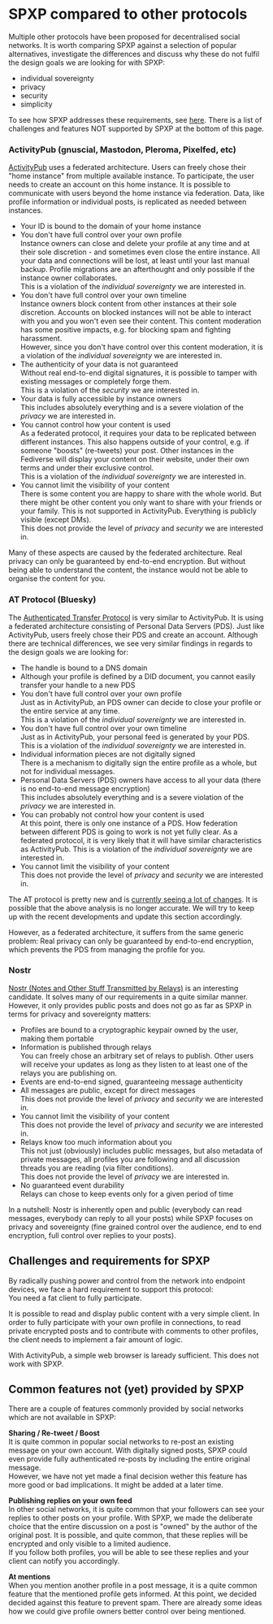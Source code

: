 # SPXP compared to other protocols
Multiple other protocols have been proposed for decentralised social networks. It is worth comparing SPXP against a selection
of popular alternatives, investigate the differences and discuss why these do not fulfil the design goals we are looking for
with SPXP:
* individual sovereignty
* privacy
* security
* simplicity

To see how SPXP addresses these requirements, see [here](./SPXP-in-a-nutshell.md). There is a list of challenges and features
NOT supported by SPXP at the bottom of this page.

### ActivityPub (gnuscial, Mastodon, Pleroma, Pixelfed, etc)
[ActivityPub](https://www.w3.org/TR/2018/REC-activitypub-20180123/) uses a federated architecture. Users can freely chose their
"home instance" from multiple available instance. To participate, the user needs to create an account on this home instance. It
is possible to communicate with users beyond the home instance via federation. Data, like profile information or individual posts,
is replicated as needed between instances.
* Your ID is bound to the domain of your home instance
* You don't have full control over your own profile  
  Instance owners can close and delete your profile at any time and at their sole discretion - and sometimes even close the entire instance.
  All your data and connections will be lost, at least until your last manual backup. Profile migrations are an afterthought and only possible
  if the instance owner collaborates.  
  This is a violation of the *individual sovereignty* we are interested in.
* You don't have full control over your own timeline  
  Instance owners block content from other instances at their sole discretion. Accounts on blocked instances will not be able to interact
  with you and you won't even see their content. This content moderation has some positive impacts, e.g. for blocking spam and fighting harassment.  
  However, since you don't have control over this content moderation, it is a violation of the *individual sovereignty* we are interested in.
* The authenticity of your data is not guaranteed  
  Without real end-to-end digital signatures, it is possible to tamper with existing messages or completely forge them.  
  This is a violation of the *security* we are interested in.
* Your data is fully accessible by instance owners  
  This includes absolutely everything and is a severe violation of the *privacy* we are interested in.
* You cannot control how your content is used  
  As a federated protocol, it requires your data to be replicated between different instances. This also happens outside of your control, e.g. if
  someone "boosts" (re-tweets) your post. Other instances in the Fediverse will display your content on their website, under their own terms and
  under their exclusive control.  
  This is a violation of the *individual sovereignty* we are interested in.
* You cannot limit the visibility of your content  
  There is some content you are happy to share with the whole world. But there might be other content you only want to share with your
  friends or your family. This is not supported in ActivityPub. Everything is publicly visible (except DMs).  
  This does not provide the level of *privacy* and *security* we are interested in.

Many of these aspects are caused by the federated architecture. Real privacy can only be guaranteed by end-to-end encryption. But without
being able to understand the content, the instance would not be able to organise the content for you.

### AT Protocol (Bluesky)
The [Authenticated Transfer Protocol](https://atproto.com/docs) is very similar to ActivityPub. It is using a federated architecture consisting
of Personal Data Servers (PDS). Just like ActivityPub, users freely chose their PDS and create an account. Although there are technical
differences, we see very similar findings in regards to the design goals we are looking for:
* The handle is bound to a DNS domain
* Although your profile is defined by a DID document, you cannot easily transfer your handle to a new PDS
* You don't have full control over your own profile  
  Just as in ActivityPub, an PDS owner can decide to close your profile or the entire service at any time.  
  This is a violation of the *individual sovereignty* we are interested in.  
* You don't have full control over your own timeline  
  Just as in ActivityPub, your personal feed is generated by your PDS.  
  This is a violation of the *individual sovereignty* we are interested in.  
* Individual information pieces are not digitally signed  
  There is a mechanism to digitally sign the entire profile as a whole, but not for individual messages.
* Personal Data Servers (PDS) owners have access to all your data (there is no end-to-end message encryption)  
  This includes absolutely everything and is a severe violation of the *privacy* we are interested in.
* You can probably not control how your content is used  
  At this point, there is only one instance of a PDS. How federation between different PDS is going to work is not yet fully clear. As a federated
  protocol, it is very likely that it will have similar characteristics as ActivityPub.
  This is a violation of the *individual sovereignty* we are interested in.
* You cannot limit the visibility of your content  
  This does not provide the level of *privacy* and *security* we are interested in.

The AT protocol is pretty new and is [currently seeing a lot of changes](https://github.com/bluesky-social/atproto/commits/main). It is
possible that the above analysis is no longer accurate. We will try to keep up with the recent developments and update this section accordingly.

However, as a federated architecture, it suffers from the same generic problem: Real privacy can only be guaranteed by end-to-end encryption,
which prevents the PDS from managing the profile for you.

### Nostr
[Nostr (Notes and Other Stuff Transmitted by Relays)](https://github.com/nostr-protocol/nostr) is an interesting candidate. It solves many
of our requirements in a quite similar manner. However, it only provides public posts and does not go as far as SPXP in terms for privacy
and sovereignty matters:
* Profiles are bound to a cryptographic keypair owned by the user, making them portable
* Information is published through relays  
  You can freely chose an arbitrary set of relays to publish. Other users will receive your updates as long as they listen to at least
  one of the relays you are publishing on.
* Events are end-to-end signed, guaranteeing message authenticity
* All messages are public, except for direct messages  
  This does not provide the level of *privacy* and *security* we are interested in.
* You cannot limit the visibility of your content  
  This does not provide the level of *privacy* and *security* we are interested in.
* Relays know too much information about you  
  This not just (obviously) includes public messages, but also metadata of private messages, all profiles you are following and all
  discussion threads you are reading (via filter conditions).  
  This does not provide the level of *privacy* we are interested in.
* No guaranteed event durability  
  Relays can chose to keep events only for a given period of time

In a nutshell: Nostr is inherently open and public (everybody can read messages, everybody can reply to all your posts) while SPXP focuses
on privacy and sovereignty (fine grained control over the audience, end to end encryption, full control over replies to your posts).


## Challenges and requirements for SPXP

By radically pushing power and control from the network into endpoint devices, we face a hard requirement to support this protocol:  
You need a fat client to fully participate.

It is possible to read and display public content with a very simple client. In order to fully participate with your own profile in
connections, to read private encrypted posts and to contribute with comments to other profiles, the client needs to implement a fair
amount of logic.

With ActivityPub, a simple web browser is laready sufficient. This does not work with SPXP.

## Common features not (yet) provided by SPXP

There are a couple of features commonly provided by social networks which are not available in SPXP:

**Sharing / Re-tweet / Boost**  
It is quite common in popular social networks to re-post an existing message on your own account. With digitally signed posts, SPXP
could even provide fully authenticated re-posts by including the entire original message.  
However, we have not yet made a final decision wether this feature has more good or bad implications. It might be added at a later time.

**Publishing replies on your own feed**  
In other social networks, it is quite common that your followers can see your replies to other posts on your profile. With SPXP, we
made the deliberate choice that the entire discussion on a post is "owned" by the author of the original post. It is possible, and quite
common, that these replies will be encrypted and only visible to a limited audience.  
If you follow both profiles, you will be able to see these replies and your client can notify you accordingly.

**At mentions**  
When you mention another profile in a post message, it is a quite common feature that the mentioned profile gets informed. At this point,
we decided decided against this feature to prevent spam. There are already some ideas how we could give profile owners better control
over being mentioned.